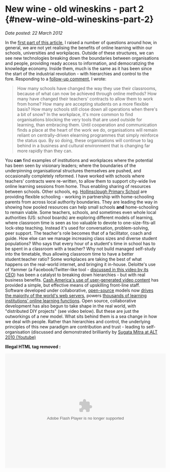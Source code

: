 # New wine - old wineskins - part 2 {#new-wine-old-wineskins-part-2}

_Date posted: 22 March 2012_

In the [first part of this article](http://www.learningconversations.co.uk/main/index.php/2012/03/14/new-wine-old-wineskins?blog=5), I raised a number of questions around how, in general, we are not yet realising the benefits of online learning within our schools, universities and workplaces. Outside of these structures, we can see new technologies breaking down the boundaries between organisations and people, providing ready access to information, and democratizing the knowledge economy. Inside them, much is the same as it has been since the start of the industrial revolution - with hierarchies and control to the fore. Responding to a [follow-up comment](http://www.learningconversations.co.uk/main/index.php/2012/03/14/new-wine-old-wineskins?blog=5#c3471), I wrote:

> How many schools have changed the way they use their classrooms, because of what can now be achieved through online methods? How many have changed their teachers' contracts to allow them to work from home? How many are accepting students on a more flexible basis? How many schools still close down all operations when there's a bit of snow? In the workplace, it's more common to find organisations blocking the very tools that are used outside for learning, than embracing them. Until cooperation and communication finds a place at the heart of the work we do, organisations will remain reliant on centrally-driven elearning programmes that simply reinforce the status quo. By so doing, these organisations will continue to lag behind in a business and cultural environment that is changing far more rapidly than they can.

You **can** find examples of institutions and workplaces where the potential has been seen by visionary leaders; where the boundaries of the underpinning organisational structures themselves are pushed, and occasionally completely reformed. I have worked with schools where teachers' contracts were re-written, to allow them to support city-wide live online learning sessions from home. Thus enabling sharing of resources between schools. Other schools, eg. [Hollinsclough Primary School](http://www.hollinsclough.staffs.sch.uk/Flexi.htm) are providing flexible schooling - working in partnership with home-schooling parents from across local authority boundaries. They are leading the way in showing how pooled resources can help small schools **and** home-schooling to remain viable. Some teachers, schools, and sometimes even whole local authorities (US: school boards) are exploring different models of learning, where classroom time is seen as too valuable to devote to one-size-fits-all lock-step teaching. Instead it's used for conversation, problem-solving, peer support. The teacher's role becomes that of a facilitator, coach and guide. How else can we manage increasing class sizes and diverse student populations? Who says that every hour of a student's time in school has to be spent in a classroom with a teacher? Why not build managed self-study into the timetable, thus allowing classroom time to have a better student:teacher ratio? Some workplaces are taking the best of what happens on the real-world internet, and bringing it in-house. Deloitte's use of Yammer (a Facebook/Twitter-like tool - [discussed in this video by its CEO](http://www.youtube.com/watch?v=Vn4Bz8Bm4Fw)) has been a catalyst to breaking down hierarchies - but with real business benefits. [Cash America's use of user-generated video content](http://learningwiki.editme.com/322) has provided a simple, but effective means of upskilling front-line staff. Software developed under collaborative, [open-source](http://en.wikipedia.org/wiki/Open_source) models now [drives the majority of the world's web servers](http://news.netcraft.com/archives/2011/06/07/june-2011-web-server-survey.html), powers [thousands of learning institutions' online learning functions](http://moodle.org/stats/). Open source, collaborative development has also begun to take shape in the real world, with "distributed DIY projects" (see video below). But these are just the outworkings of a new model. What sits behind them is a sea change in how we deal with people. Rather than hierarchies and control, the underlying principles of this new paradigm are contribution and trust - leading to self-organisation (discussed and demonstrated brilliantly by [Sugata Mitra at ALT 2010 (Youtube)](http://www.youtube.com/watch?v=Ps8MwyJH8Zo)

**Illegal HTML tag removed :**
<param name="movie" value="http://video.ted.com/assets/player/swf/EmbedPlayer.swf">
<param name="allowFullScreen" value="true">
<param name="allowScriptAccess" value="always">
<param name="wmode" value="transparent">
<param name="bgColor" value="#ffffff">
<param name="flashvars" value="vu=http://video.ted.com/talk/stream/2011X/Blank/BrittaRiley_2011X-320k.mp4&amp;su=http://images.ted.com/images/ted/tedindex/embed-posters/BrittaRiley_2011X-embed.jpg&amp;vw=512&amp;vh=288&amp;ap=0&amp;ti=1284&amp;lang=&amp;introDuration=15330&amp;adDuration=4000&amp;postAdDuration=830&amp;adKeys=talk=britta_riley_a_garden_in_my_apartment;year=2011;theme=a_greener_future;event=TEDxManhattan;tag=collaboration;tag=design;tag=food;&amp;preAdTag=tconf.ted/embed;tile=1;sz=512x288;">
<embed src="http://video.ted.com/assets/player/swf/EmbedPlayer.swf" pluginspace="http://www.macromedia.com/go/getflashplayer" type="application/x-shockwave-flash" wmode="transparent" bgcolor="#ffffff" width="526" height="374" allowfullscreen="true" allowscriptaccess="always" flashvars="vu=http://video.ted.com/talk/stream/2011X/Blank/BrittaRiley_2011X-320k.mp4&amp;su=http://images.ted.com/images/ted/tedindex/embed-posters/BrittaRiley_2011X-embed.jpg&amp;vw=512&amp;vh=288&amp;ap=0&amp;ti=1284&amp;lang=&amp;introDuration=15330&amp;adDuration=4000&amp;postAdDuration=830&amp;adKeys=talk=britta_riley_a_garden_in_my_apartment;year=2011;theme=a_greener_future;event=TEDxManhattan;tag=collaboration;tag=design;tag=food;&amp;preAdTag=tconf.ted/embed;tile=1;sz=512x288;">